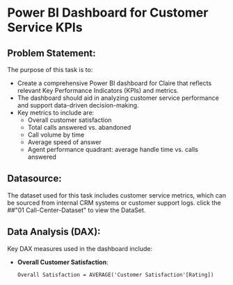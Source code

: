 # Power BI Dashboard for Customer Service KPIs

## Problem Statement:
The purpose of this task is to:
- Create a comprehensive Power BI dashboard for Claire that reflects relevant Key Performance Indicators (KPIs) and metrics.
- The dashboard should aid in analyzing customer service performance and support data-driven decision-making.
- Key metrics to include are:
  - Overall customer satisfaction
  - Total calls answered vs. abandoned
  - Call volume by time
  - Average speed of answer
  - Agent performance quadrant: average handle time vs. calls answered

## Datasource:
The dataset used for this task includes customer service metrics, which can be sourced from internal CRM systems or customer support logs.
click the ##"01 Call-Center-Dataset" to view the DataSet.


## Data Analysis (DAX):
Key DAX measures used in the dashboard include:
- **Overall Customer Satisfaction**:
  ```dax
  Overall Satisfaction = AVERAGE('Customer Satisfaction'[Rating])
